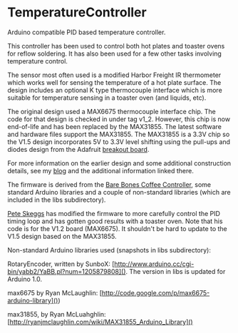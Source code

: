 TemperatureController
=====================

Arduino compatible PID based temperature controller.


This controller has been used to control both hot plates and toaster ovens for reflow soldering.  It has also been used for a few other tasks involving temperature control.

The sensor most often used is a modified Harbor Freight IR thermometer which works well for sensing the temperature of a hot plate surface.  The design includes an optional K type thermocouple interface which is more suitable for temperature sensing in a toaster oven (and liquids, etc).

The original design used a MAX6675 thermocouple interface chip.  The code for that design is checked in under tag v1_2.  However, this chip is now end-of-life and has been replaced by the MAX31855.  The latest software and hardware files support the MAX31855.  The MAX31855 is a 3.3V chip so the V1.5 design incorporates 5V to 3.3V level shifting using the pull-ups and diodes design from the Adafruit [breakout board](http://adafruit.com/products/269).

For more information on the earlier design and some additional construction details, see my [blog](http://dorkbotpdx.org/blog/scott_d/installing_the_temperature_controller_code) and the additional information linked there.

The firmware is derived from the [Bare Bones Coffee Controller](http://playground.arduino.cc/Main/BarebonesPIDForEspresso), some standard Arduino libraries and a couple of non-standard libraries (which are included in the libs subdirectory).  

[Pete Skeggs](https://github.com/plskeggs) has modified the firmware to more carefully control the PID timing loop and has gotten good results with a toaster oven.  Note that his code is for the V1.2 board (MAX6675).  It shouldn't be hard to update to the V1.5 design based on the MAX31855.

Non-standard Arduino libraries used (snapshots in libs subdirectory):

RotaryEncoder, written by SunboX: [http://www.arduino.cc/cgi-bin/yabb2/YaBB.pl?num=1205879808]().  The version in libs is updated for Arduino 1.0.

max6675 by Ryan McLaughlin: [http://code.google.com/p/max6675-arduino-library]())

max31855, by Ryan McLuahghlin: [http://ryanjmclaughlin.com/wiki/MAX31855_Arduino_Library]()